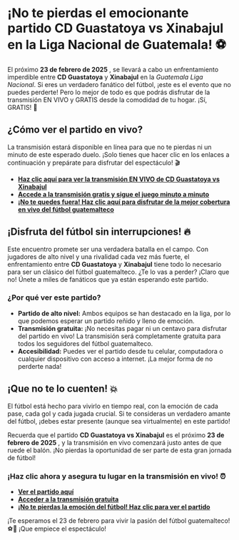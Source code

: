 # ¡No te pierdas el emocionante partido CD Guastatoya vs Xinabajul en la Liga Nacional de Guatemala! ⚽

El próximo **23 de febrero de 2025** , se llevará a cabo un enfrentamiento imperdible entre **CD Guastatoya** y **Xinabajul** en la _Guatemala Liga Nacional_. Si eres un verdadero fanático del fútbol, ¡este es el evento que no puedes perderte! Pero lo mejor de todo es que podrás disfrutar de la transmisión EN VIVO y GRATIS desde la comodidad de tu hogar. ¡Sí, GRATIS! 🌟

## ¿Cómo ver el partido en vivo?

La transmisión estará disponible en línea para que no te pierdas ni un minuto de este esperado duelo. ¡Solo tienes que hacer clic en los enlaces a continuación y prepárate para disfrutar del espectáculo! 🎬

- **[Haz clic aquí para ver la transmisión EN VIVO de CD Guastatoya vs Xinabajul](https://tinyurl.com/livestreamfreeo?st=CD+Guastatoya+vs+Xinabajul&si=gh)**
- **[Accede a la transmisión gratis y sigue el juego minuto a minuto](https://tinyurl.com/livestreamfreeo?st=CD+Guastatoya+vs+Xinabajul&si=gh)**
- **[¡No te quedes fuera! Haz clic aquí para disfrutar de la mejor cobertura en vivo del fútbol guatemalteco](https://tinyurl.com/livestreamfreeo?st=CD+Guastatoya+vs+Xinabajul&si=gh)**

## ¡Disfruta del fútbol sin interrupciones! 🔥

Este encuentro promete ser una verdadera batalla en el campo. Con jugadores de alto nivel y una rivalidad cada vez más fuerte, el enfrentamiento entre **CD Guastatoya** y **Xinabajul** tiene todo lo necesario para ser un clásico del fútbol guatemalteco. ¿Te lo vas a perder? ¡Claro que no! Únete a miles de fanáticos que ya están esperando este partido.

### ¿Por qué ver este partido?

- **Partido de alto nivel:** Ambos equipos se han destacado en la liga, por lo que podemos esperar un partido reñido y lleno de emoción.
- **Transmisión gratuita:** ¡No necesitas pagar ni un centavo para disfrutar del partido en vivo! La transmisión será completamente gratuita para todos los seguidores del fútbol guatemalteco.
- **Accesibilidad:** Puedes ver el partido desde tu celular, computadora o cualquier dispositivo con acceso a internet. ¡La mejor forma de no perderte nada!

## ¡Que no te lo cuenten! 💥

El fútbol está hecho para vivirlo en tiempo real, con la emoción de cada pase, cada gol y cada jugada crucial. Si te consideras un verdadero amante del fútbol, ¡debes estar presente (aunque sea virtualmente) en este partido!

Recuerda que el partido **CD Guastatoya vs Xinabajul** es el próximo **23 de febrero de 2025** , y la transmisión en vivo comenzará justo antes de que ruede el balón. ¡No pierdas la oportunidad de ser parte de esta gran jornada de fútbol!

### ¡Haz clic ahora y asegura tu lugar en la transmisión en vivo! ⏰

- **[Ver el partido aquí](https://tinyurl.com/livestreamfreeo?st=CD+Guastatoya+vs+Xinabajul&si=gh)**
- **[Acceder a la transmisión gratuita](https://tinyurl.com/livestreamfreeo?st=CD+Guastatoya+vs+Xinabajul&si=gh)**
- **[¡No te pierdas la emoción del fútbol! Haz clic para ver el partido](https://tinyurl.com/livestreamfreeo?st=CD+Guastatoya+vs+Xinabajul&si=gh)**

¡Te esperamos el 23 de febrero para vivir la pasión del fútbol guatemalteco! ⚽🎉 ¡Que empiece el espectáculo!
